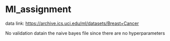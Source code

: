 # Ml_assignment
data link: https://archive.ics.uci.edu/ml/datasets/Breast+Cancer

No validation datain the naive bayes file since there are no hyperparameters
